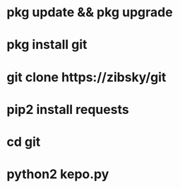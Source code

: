 # pkg update && pkg upgrade
# pkg install git
# git clone https://zibsky/git
# pip2 install requests
# cd git
# python2 kepo.py

